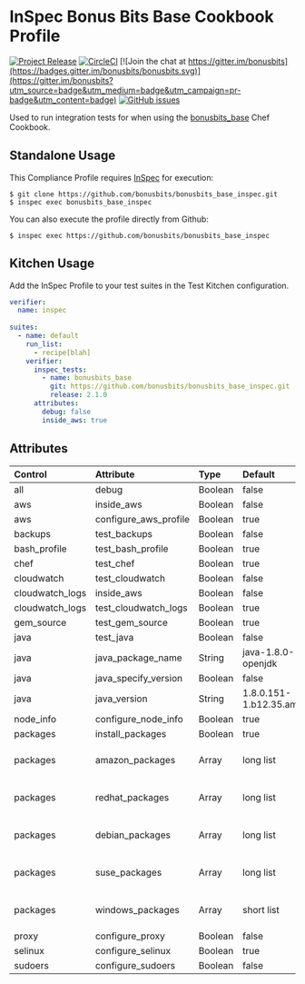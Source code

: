 # InSpec Bonus Bits Base Cookbook Profile
[![Project Release](https://img.shields.io/badge/release-v2.1.1-blue.svg)](https://github.com/bonusbits/bonusbits_base_inspec)
[![CircleCI](https://circleci.com/gh/bonusbits/bonusbits_base_inspec.svg?style=shield)](https://circleci.com/gh/bonusbits/bonusbits_base_inspec)
[![Join the chat at https://gitter.im/bonusbits](https://badges.gitter.im/bonusbits/bonusbits.svg)](https://gitter.im/bonusbits?utm_source=badge&utm_medium=badge&utm_campaign=pr-badge&utm_content=badge)
[![GitHub issues](https://img.shields.io/github/issues/bonusbits/bonusbits_base_inspec.svg)](https://github.com/bonusbits/bonusbits_base_inspec/issues)

Used to run integration tests for when using the [bonusbits_base](https://github.com/bonusbits/bonusbits_base) Chef Cookbook. 

## Standalone Usage

This Compliance Profile requires [InSpec](https://github.com/chef/inspec) for execution:

```
$ git clone https://github.com/bonusbits/bonusbits_base_inspec.git
$ inspec exec bonusbits_base_inspec
```

You can also execute the profile directly from Github:

```
$ inspec exec https://github.com/bonusbits/bonusbits_base_inspec
```

## Kitchen Usage
Add the InSpec Profile to your test suites in the Test Kitchen configuration.

```yaml
verifier:
  name: inspec
  
suites:
  - name: default
    run_list:
      - recipe[blah]
    verifier:
      inspec_tests:
        - name: bonusbits_base
          git: https://github.com/bonusbits/bonusbits_base_inspec.git
          release: 2.1.0
      attributes:
        debug: false
        inside_aws: true
```

## Attributes
| Control         | Attribute                 | Type     | Default       | Options                |
| :-------------- | :------------------------ |:-------- | :------------ | :--------------------- |
| all             | debug                     | Boolean  | false         | true/false             |
| aws             | inside_aws                | Boolean  | false         | true/false             |
| aws             | configure_aws_profile     | Boolean  | true          | true/false             |
| backups         | test_backups              | Boolean  | false         | true/false             |
| bash_profile    | test_bash_profile         | Boolean  | true          | true/false             |
| chef            | test_chef                 | Boolean  | true          | true/false             |
| cloudwatch      | test_cloudwatch           | Boolean  | false         | true/false             |
| cloudwatch_logs | inside_aws                | Boolean  | false         | true/false             |
| cloudwatch_logs | test_cloudwatch_logs      | Boolean  | true          | true/false             |
| gem_source      | test_gem_source           | Boolean  | true          | true/false             |
| java            | test_java                 | Boolean  | false         | true/false             |
| java            | java_package_name         | String   | java-1.8.0-openjdk | N/A               |
| java            | java_specify_version      | Boolean  | false         | true/false             |
| java            | java_version              | String   | 1.8.0.151-1.b12.35.amzn1 | N/A         |
| node_info       | configure_node_info       | Boolean  | true          | true/false             |
| packages        | install_packages          | Boolean  | true          | true/false             |
| packages        | amazon_packages           | Array    | long list     | array of package names |
| packages        | redhat_packages           | Array    | long list     | array of package names |
| packages        | debian_packages           | Array    | long list     | array of package names |
| packages        | suse_packages             | Array    | long list     | array of package names |
| packages        | windows_packages          | Array    | short list    | array of package names |
| proxy           | configure_proxy           | Boolean  | false         | true/false             |
| selinux         | configure_selinux         | Boolean  | true          | true/false             |
| sudoers         | configure_sudoers         | Boolean  | false         | true/false             |
